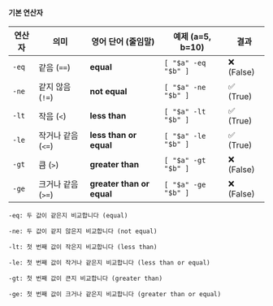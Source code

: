 #### 기본 연산자

| 연산자 | 의미              | 영어 단어 (줄임말)   | 예제 (a=5, b=10)         | 결과  |
|--------|-------------------|----------------------|-------------------------|-------|
| `-eq`  | 같음 (`==`)        | **equal**             | `[ "$a" -eq "$b" ]`     | ❌ (False) |
| `-ne`  | 같지 않음 (`!=`)   | **not equal**         | `[ "$a" -ne "$b" ]`     | ✅ (True)  |
| `-lt`  | 작음 (`<`)         | **less than**         | `[ "$a" -lt "$b" ]`     | ✅ (True)  |
| `-le`  | 작거나 같음 (`<=`) | **less than or equal**| `[ "$a" -le "$b" ]`     | ✅ (True)  |
| `-gt`  | 큼 (`>`)           | **greater than**      | `[ "$a" -gt "$b" ]`     | ❌ (False) |
| `-ge`  | 크거나 같음 (`>=`) | **greater than or equal** | `[ "$a" -ge "$b" ]` | ❌ (False) |


```
-eq: 두 값이 같은지 비교합니다 (equal)

-ne: 두 값이 같지 않은지 비교합니다 (not equal)

-lt: 첫 번째 값이 작은지 비교합니다 (less than)

-le: 첫 번째 값이 작거나 같은지 비교합니다 (less than or equal)

-gt: 첫 번째 값이 큰지 비교합니다 (greater than)

-ge: 첫 번째 값이 크거나 같은지 비교합니다 (greater than or equal)
```
